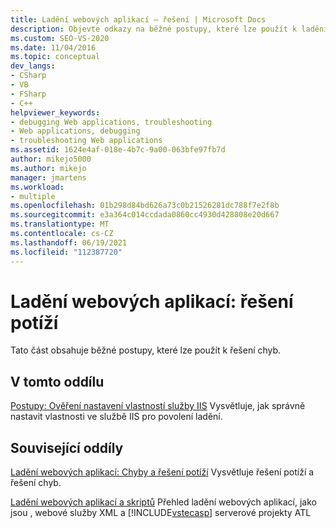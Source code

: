 ```yaml
---
title: Ladění webových aplikací – řešení | Microsoft Docs
description: Objevte odkazy na běžné postupy, které lze použít k ladění a řešení chyb ve webových aplikacích.
ms.custom: SEO-VS-2020
ms.date: 11/04/2016
ms.topic: conceptual
dev_langs:
- CSharp
- VB
- FSharp
- C++
helpviewer_keywords:
- debugging Web applications, troubleshooting
- Web applications, debugging
- troubleshooting Web applications
ms.assetid: 1624e4af-018e-4b7c-9a00-063bfe97fb7d
author: mikejo5000
ms.author: mikejo
manager: jmartens
ms.workload:
- multiple
ms.openlocfilehash: 01b298d84bd626a73c0b21526281dc788f7e2f8b
ms.sourcegitcommit: e3a364c014ccdada0860cc4930d428808e20d667
ms.translationtype: MT
ms.contentlocale: cs-CZ
ms.lasthandoff: 06/19/2021
ms.locfileid: "112387720"
---
```

# <a name="debugging-web-applications-troubleshooting"></a>Ladění webových aplikací: řešení potíží
Tato část obsahuje běžné postupy, které lze použít k řešení chyb.

## <a name="in-this-section"></a>V tomto oddílu
 [Postupy: Ověření nastavení vlastností služby IIS](../debugger/how-to-verify-iis-property-settings.md) Vysvětluje, jak správně nastavit vlastnosti ve službě IIS pro povolení ladění.

## <a name="related-sections"></a>Související oddíly
 [Ladění webových aplikací: Chyby a řešení potíží](../debugger/debugging-web-applications-errors-and-troubleshooting.md) Vysvětluje řešení potíží a řešení chyb.

 [Ladění webových aplikací a skriptů](how-to-enable-debugging-for-aspnet-applications.md) Přehled ladění webových aplikací, jako jsou , webové služby XML a [!INCLUDE[vstecasp](../code-quality/includes/vstecasp_md.md)] serverové projekty ATL
